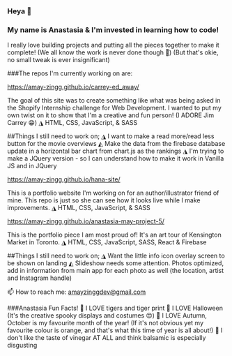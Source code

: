 ### Heya 👋

### My name is Anastasia & I'm invested in learning how to code!

I really love building projects and putting all the pieces together to make it complete! (We all know the work is never done though 🤪) (But that's okie, no small tweak is ever insignificant) 

###The repos I'm currently working on are: 

https://amay-zingg.github.io/carrey-ed_away/

The goal of this site was to create something like what was being asked in the Shopify Internship challenge for Web Development. I wanted to put my own twist on it to show that I'm a creative and fun person! (I ADORE Jim Carrey 😁)
◮ HTML, CSS, JavaScript, & SASS

##Things I still need to work on; 
◮ I want to make a read more/read less button for the movie overviews
◭ Make the data from the firebase database update in a horizontal bar chart from chart.js as the rankings
◮ I'm trying to make a JQuery version - so I can understand how to make it work in Vanilla JS and in JQuery

https://amay-zingg.github.io/hana-site/

This is a portfolio website I'm working on for an author/illustrator friend of mine. This repo is just so she can see how it looks live while I make improvements.
◮ HTML, CSS, JavaScript, & SASS

https://amay-zingg.github.io/anastasia-may-project-5/

This is the portfolio piece I am most proud of! It's an art tour of Kensington Market in Toronto. 
◮ HTML, CSS, JavaScript, SASS, React & Firebase

##Things I still need to work on;
◮ Want the little info icon overlay screen to be shown on landing 
◭ Slideshow needs some attention. Photos optimized, add in information from main app for each photo as well (the location, artist and Instagram handle) 

📫 How to reach me: amayzinggdev@gmail.com

###Anastasia Fun Facts!
🐅 I LOVE tigers and tiger print
🎃 I LOVE Halloween (It's the creative spooky displays and costumes 😍)
🍁 I LOVE Autumn, October is my favourite month of the year! (If it's not obvious yet my favourite colour is orange, and that's what this time of year is all about!)
🤢 I don't like the taste of vinegar AT ALL and think balsamic is especially disgusting
